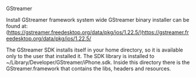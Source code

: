 GStreamer

Install GStreamer framework system wide GStreamer binary installer can be found at:
(https://gstreamer.freedesktop.org/data/pkg/ios/1.22.5/)https://gstreamer.freedesktop.org/data/pkg/ios/1.22.5/

The GStreamer SDK installs itself in your home directory, so it is available only to the user that installed it. The SDK library is installed to ~/Library/Developer/GStreamer/iPhone.sdk. Inside this directory there is the GStreamer.framework that contains the libs, headers and resources.
